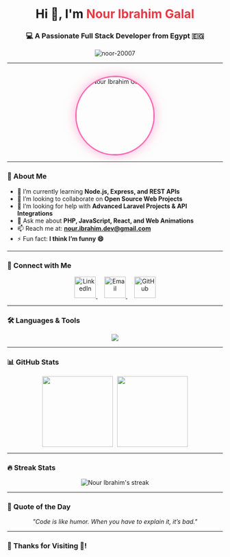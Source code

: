 <!-- 🌸 PROFILE HEADER -->
<h1 align="center">Hi 👋, I'm <span style="color:#e63946;">Nour Ibrahim Galal</span></h1>
<h3 align="center">💻 A Passionate Full Stack Developer from Egypt 🇪🇬</h3>

<!-- 🌺 PROFILE VIEWS -->
<p align="center">
  <img src="https://komarev.com/ghpvc/?username=noor-20007&label=Profile%20views&color=ff69b4&style=flat" alt="noor-20007" />
</p>

---

<!-- 🌼 PROFILE IMAGE -->
<p align="center">
  <img src="https://avatars.githubusercontent.com/noor-20007"
       alt="Nour Ibrahim Galal"
       width="180"
       style="border-radius:50%; border: 3px solid #ff69b4; box-shadow: 0 0 25px rgba(255, 105, 180, 0.5); margin-top:15px;">
</p>

---

### 🌟 About Me  
- 🌱 I’m currently learning **Node.js, Express, and REST APIs**  
- 👯 I’m looking to collaborate on **Open Source Web Projects**  
- 🤝 I’m looking for help with **Advanced Laravel Projects & API Integrations**  
- 💬 Ask me about **PHP, JavaScript, React, and Web Animations**  
- 📫 Reach me at: **nour.ibrahim.dev@gmail.com**  
- ⚡ Fun fact: **I think I’m funny 😄**

---

### 🤝 Connect with Me
<p align="center">
  <a href="https://www.linkedin.com/in/nour-ibrahim-a47604299?utm_source=share&utm_campaign=share_via&utm_content=profile&utm_medium=android_app" target="_blank">
    <img src="https://skillicons.dev/icons?i=linkedin" alt="LinkedIn" width="50" height="50"/>
  </a>
  &nbsp;&nbsp;&nbsp;
  <a href="mailto:nour.ibrahim.dev@gmail.com" target="_blank">
    <img src="https://skillicons.dev/icons?i=gmail" alt="Email" width="50" height="50"/>
  </a>
  &nbsp;&nbsp;&nbsp;
  <a href="https://github.com/noor-20007" target="_blank">
    <img src="https://skillicons.dev/icons?i=github" alt="GitHub" width="50" height="50"/>
  </a>
</p>

---

### 🛠️ Languages & Tools
<p align="center">
  <img src="https://skillicons.dev/icons?i=html,css,js,react,php,laravel,mysql,nodejs,bootstrap,git,github,photoshop,python" />
</p>

---

### 📊 GitHub Stats  
<div align="center" style="display:flex; flex-wrap:wrap; justify-content:center; gap:10px;">
  <img src="https://github-readme-stats.vercel.app/api?username=noor-20007&show_icons=true&theme=radical&hide_border=true" height="165"/>
  <img src="https://github-readme-stats.vercel.app/api/top-langs/?username=noor-20007&layout=compact&theme=radical&hide_border=true" height="165"/>
</div>

---

### 🔥 Streak Stats  
<p align="center">
  <img src="https://github-readme-streak-stats.herokuapp.com/?user=noor-20007&theme=radical&hide_border=true" alt="Nour Ibrahim's streak"/>
</p>


---

### 💬 Quote of the Day
<p align="center"><i>"Code is like humor. When you have to explain it, it’s bad."</i></p>

---

### 🩷 Thanks for Visiting 💖!

